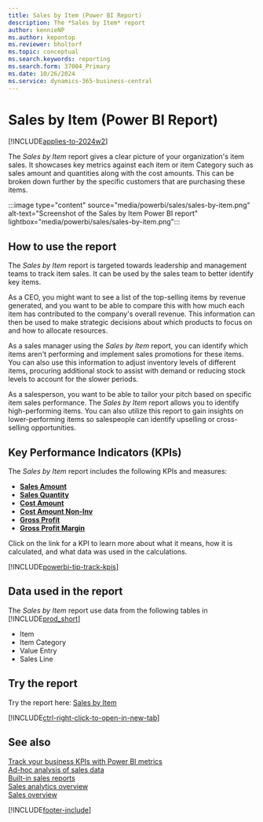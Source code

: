 ```yaml
---
title: Sales by Item (Power BI Report)
description: The *Sales by Item* report 
author: kennieNP
ms.author: kepontop
ms.reviewer: bholtorf
ms.topic: conceptual
ms.search.keywords: reporting
ms.search.form: 37004_Primary
ms.date: 10/26/2024
ms.service: dynamics-365-business-central
---
```


# Sales by Item (Power BI Report)

[!INCLUDE[applies-to-2024w2](includes/applies-to-2024w2.md)]

The *Sales by Item* report gives a clear picture of your organization's item sales. It showcases key metrics against each item or item Category such as sales amount and quantities along with the cost amounts. This can be broken down further by the specific customers that are purchasing these items. 

:::image type="content" source="media/powerbi/sales/sales-by-item.png" alt-text="Screenshot of the Sales by Item Power BI report" lightbox="media/powerbi/sales/sales-by-item.png":::


## How to use the report

The *Sales by Item* report is targeted towards leadership and management teams to track item sales. It can be used by the sales team to better identify key items.  
   
As a CEO, you might want to see a list of the top-selling items by revenue generated, and you want to be able to compare this with how much each item has contributed to the company's overall revenue. This information can then be used to make strategic decisions about which products to focus on and how to allocate resources.  
   
As a sales manager using the *Sales by Item* report, you can identify which items aren't performing and implement sales promotions for these items. You can also use this information to adjust inventory levels of different items, procuring additional stock to assist with demand or reducing stock levels to account for the slower periods.  
   
As a salesperson, you want to be able to tailor your pitch based on specific item sales performance. The *Sales by Item* report allows you to identify high-performing items. You can also utilize this report to gain insights on lower-performing items so salespeople can identify upselling or cross-selling opportunities.


## Key Performance Indicators (KPIs)

The *Sales by Item* report includes the following KPIs and measures: 

- [**Sales Amount**](sales-powerbi-sales-kpis.md#sales-amount)
- [**Sales Quantity**](sales-powerbi-sales-kpis.md#sales-quantity)
- [**Cost Amount**](sales-powerbi-sales-kpis.md#cost-amount)
- [**Cost Amount Non-Inv**](sales-powerbi-sales-kpis.md#cost-amount-non-inv)
- [**Gross Profit**](sales-powerbi-sales-kpis.md#gross-profit)
- [**Gross Profit Margin**](sales-powerbi-sales-kpis.md#gross-profit-margin)

Click on the link for a KPI to learn more about what it means, how it is calculated, and what data was used in the calculations. 

[!INCLUDE[powerbi-tip-track-kpis](includes/powerbi-tip-track-kpis.md)]


## Data used in the report

The *Sales by Item* report use data from the following tables in [!INCLUDE[prod_short](includes/prod_short.md)]

- Item
- Item Category
- Value Entry
- Sales Line

## Try the report

Try the report here: [Sales by Item](https://businesscentral.dynamics.com?page=37004)

[!INCLUDE[ctrl-right-click-to-open-in-new-tab](includes/ctrl-right-click-to-open-in-new-tab.md)]

## See also

[Track your business KPIs with Power BI metrics](track-kpis-with-power-bi-metrics.md)   
[Ad-hoc analysis of sales data](ad-hoc-analysis-sales.md)   
[Built-in sales reports](sales-reports.md)   
[Sales analytics overview](sales-analytics-overview.md)  
[Sales overview](sales-manage-sales.md)  

[!INCLUDE[footer-include](includes/footer-banner.md)]
